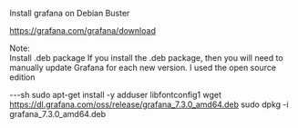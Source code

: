 Install grafana on Debian Buster

https://grafana.com/grafana/download

Note:\
Install .deb package
If you install the .deb package, then you will need to manually update Grafana for each new version.
I used the open source edition

---sh
sudo apt-get install -y adduser libfontconfig1
wget https://dl.grafana.com/oss/release/grafana_7.3.0_amd64.deb
sudo dpkg -i grafana_7.3.0_amd64.deb
```



